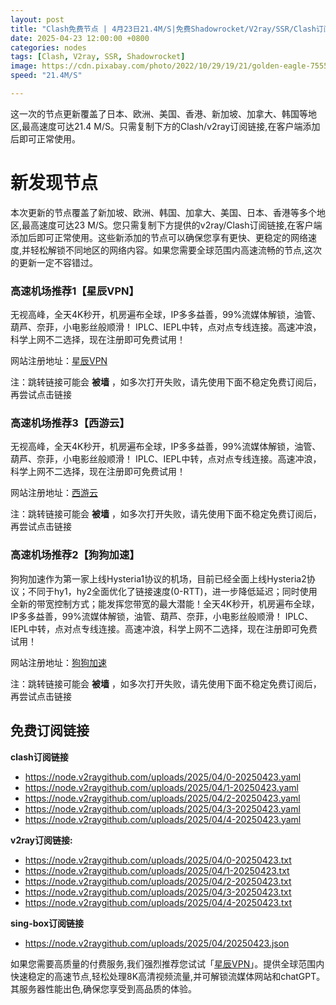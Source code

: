 ```yaml
---
layout: post
title: "Clash免费节点 | 4月23日21.4M/S|免费Shadowrocket/V2ray/SSR/Clash订阅节点分享"
date: 2025-04-23 12:00:00 +0800
categories: nodes
tags: [Clash, V2ray, SSR, Shadowrocket]
image: https://cdn.pixabay.com/photo/2022/10/29/19/21/golden-eagle-7555959_1280.jpg
speed: "21.4M/S"

---
```


这一次的节点更新覆盖了日本、欧洲、美国、香港、新加坡、加拿大、韩国等地区,最高速度可达21.4 M/S。只需复制下方的Clash/v2ray订阅链接,在客户端添加后即可正常使用。

# 新发现节点

本次更新的节点覆盖了新加坡、欧洲、韩国、加拿大、美国、日本、香港等多个地区,最高速度可达23 M/S。您只需复制下方提供的v2ray/Clash订阅链接,在客户端添加后即可正常使用。这些新添加的节点可以确保您享有更快、更稳定的网络速度,并轻松解锁不同地区的网络内容。如果您需要全球范围内高速流畅的节点,这次的更新一定不容错过。

### 高速机场推荐1【星辰VPN】

无视高峰，全天4K秒开，机房遍布全球，IP多多益善，99%流媒体解锁，油管、葫芦、奈菲，小电影丝般顺滑！ IPLC、IEPL中转，点对点专线连接。高速冲浪，科学上网不二选择，现在注册即可免费试用！

网站注册地址：[星辰VPN](https://168.138.167.139/#/register?code=tpwfnPBH)

注：跳转链接可能会 **被墙** ，如多次打开失败，请先使用下面不稳定免费订阅后，再尝试点击链接

### 高速机场推荐3【西游云】

无视高峰，全天4K秒开，机房遍布全球，IP多多益善，99%流媒体解锁，油管、葫芦、奈菲，小电影丝般顺滑！ IPLC、IEPL中转，点对点专线连接。高速冲浪，科学上网不二选择，现在注册即可免费试用！

网站注册地址：[西游云](https://168.138.167.139/#/register?code=6Cj4yxKm)

注：跳转链接可能会 **被墙** ，如多次打开失败，请先使用下面不稳定免费订阅后，再尝试点击链接


### 高速机场推荐2【狗狗加速】

狗狗加速作为第一家上线Hysteria1协议的机场，目前已经全面上线Hysteria2协议；不同于hy1，hy2全面优化了链接速度(0-RTT)，进一步降低延迟；同时使用全新的带宽控制方式；能发挥您带宽的最大潜能！全天4K秒开，机房遍布全球，IP多多益善，99%流媒体解锁，油管、葫芦、奈菲，小电影丝般顺滑！ IPLC、IEPL中转，点对点专线连接。高速冲浪，科学上网不二选择，现在注册即可免费试用！

网站注册地址：[狗狗加速](https://168.138.167.139/#/register?code=tpwfnPBH)

注：跳转链接可能会 **被墙** ，如多次打开失败，请先使用下面不稳定免费订阅后，再尝试点击链接


## 免费订阅链接

**clash订阅链接**
 - https://node.v2raygithub.com/uploads/2025/04/0-20250423.yaml
 - https://node.v2raygithub.com/uploads/2025/04/1-20250423.yaml
 - https://node.v2raygithub.com/uploads/2025/04/2-20250423.yaml
 - https://node.v2raygithub.com/uploads/2025/04/3-20250423.yaml
 - https://node.v2raygithub.com/uploads/2025/04/4-20250423.yaml



**v2ray订阅链接:**
 - https://node.v2raygithub.com/uploads/2025/04/0-20250423.txt
 - https://node.v2raygithub.com/uploads/2025/04/1-20250423.txt
 - https://node.v2raygithub.com/uploads/2025/04/2-20250423.txt
 - https://node.v2raygithub.com/uploads/2025/04/3-20250423.txt
 - https://node.v2raygithub.com/uploads/2025/04/4-20250423.txt


**sing-box订阅链接**
  - https://node.v2raygithub.com/uploads/2025/04/20250423.json



如果您需要高质量的付费服务,我们强烈推荐您试试「[星辰VPN](https://168.138.167.139/#/register?code=tpwfnPBH)」。提供全球范围内快速稳定的高速节点,轻松处理8K高清视频流量,并可解锁流媒体网站和chatGPT。其服务器性能出色,确保您享受到高品质的体验。 